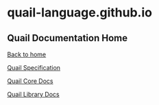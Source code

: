 # quail-language.github.io

## Quail Documentation Home

[Back to home](/)

[Quail Specification](/docs/spec/)

[Quail Core Docs](/docs/core/)

[Quail Library Docs](/docs/libs/)

